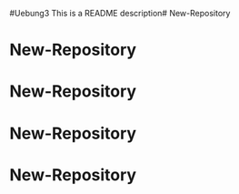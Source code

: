 #Uebung3
This is a README description# New-Repository
# New-Repository
# New-Repository
# New-Repository
# New-Repository
